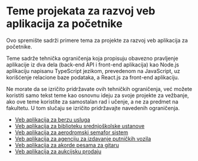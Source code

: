# Teme projekata za razvoj veb aplikacija za početnike

Ovo spremište sadrži primere tema za projekte za razvoj veb aplikacija za početnike.

Teme sadrže tehnička ograničenja koja propisuju obavezno pravljenje aplikacije iz dva dela (back-end API i front-end aplikacija) kao Node.js aplikaciju napisanu TypeScript jezikom, prevedenom na JavaScript, uz korišćenje relacione baze podataka, a React.js za front-end aplikaciju.

Ne morate da se izričito pridržavate ovih tehničkih ograničenja, već možete koristiti samo tekst teme kao osnovnu ideju za svoje projekte za vežbanje, ako ove teme koristite za samostalan rad i učenje, a ne za predmet na fakultetu. U tom slučaju se izričito pridržavajte navedenih ograničenja.

- [Veb aplikacija za berzu usluga](https://github.com/Milantex/Teme-za-projekte-za-razvoj-veb-aplikacija/blob/main/teme/veb-aplikacija-za-berzu-usluga.md)
- [Veb aplikacija za biblioteku srednjoškolske ustanove](https://github.com/Milantex/Teme-za-projekte-za-razvoj-veb-aplikacija/blob/main/teme/veb-aplikacija-za-biblioteku-srednjoskolske-ustanove.md)
- [Veb aplikacija za aerodromski semafor sistem](https://github.com/Milantex/Teme-za-projekte-za-razvoj-veb-aplikacija/blob/main/teme/veb-aplikacija-za-aerodromski-semafor-sistem.md)
- [Veb aplikacija za agenciju za izdavanje putničkih vozila](https://github.com/Milantex/Teme-za-projekte-za-razvoj-veb-aplikacija/blob/main/teme/veb-aplikacija-za-agenciju-za-izdavanje-putnickih-vozila.md)
- [Veb aplikacija za akorde pesama za gitaru](https://github.com/Milantex/Teme-za-projekte-za-razvoj-veb-aplikacija/blob/main/teme/veb-aplikacija-za-akorde-pesama-za-gitaru.md)
- [Veb aplikacija za aukcijsku prodaju](https://github.com/Milantex/Teme-za-projekte-za-razvoj-veb-aplikacija/blob/main/teme/veb-aplikacija-za-aukcijsku-prodaju.md)
